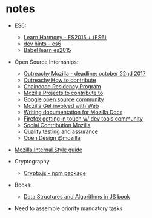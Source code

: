 # notes

- ES6:
	- [Learn Harmony - ES2015 + (ES6)](http://learnharmony.org/#/?_k=jwnytp)
	- [dev hints - es6](https://devhints.io/es6)
	- [Babel learn es2015](http://babeljs.io/learn-es2015/)

- Open Source Internships: 
	- [Outreachy Mozilla - deadline: october 22nd 2017 ](https://outreachy.gnome.org)
	- [Outreachy How to contribute](https://www.outreachy.org/apply/make-contributions/)
	- [Chaincode Residency Program](https://medium.com/@ChaincodeLabs/chaincode-residency-2018-26cd8a65d5f7)
	- [Mozilla Projects to contribute to](https://whatcanidoformozilla.org)
	- [Google open source community](https://opensource.google.com/community/)
	- [Mozilla Get involved with Web](https://wiki.mozilla.org/Webdev/GetInvolved)
	- [Writing documentation for Mozilla Docs](https://developer.mozilla.org/en-US/docs/Mozilla/Developer_guide/Introduction)
	- [Firefox getting in touch w/ dev tools community](http://firefox-dev.tools/#getting-in-touch)
	- [Social Contribution Mozilla](https://wiki.mozilla.org/Support/Social)
	- [Quality testing and assurance](https://quality.mozilla.org/teams/test-engineering/)
	- [Open Design @mozilla](https://blog.mozilla.org/OpenDesign/)
- [Mozilla Internal Style guide](http://mozweb.readthedocs.io/en/latest/reference/python-style.html)
- Cryptography
	- [Crypto.js - npm package](https://www.npmjs.com/package/crypto-js)
- Books:
	- [Data Structures and Algorithms in JS book](https://github.com/miguellgt/books/blob/master/java-script/Data%20Structures%20and%20Algorithms.pdf)

- Need to assemble priority mandatory tasks
